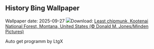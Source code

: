 ## History Bing Wallpaper
Wallpaper date: 2025-09-27
![](https://www.bing.com/th?id=OHR.AutumnChipmunk_EN-CA7669023856_UHD.jpg&w=1000)Download: [Least chipmunk, Kootenai National Forest, Montana, United States (© Donald M. Jones/Minden Pictures)](https://www.bing.com/th?id=OHR.AutumnChipmunk_EN-CA7669023856_UHD.jpg)

Auto get programm by LtgX
